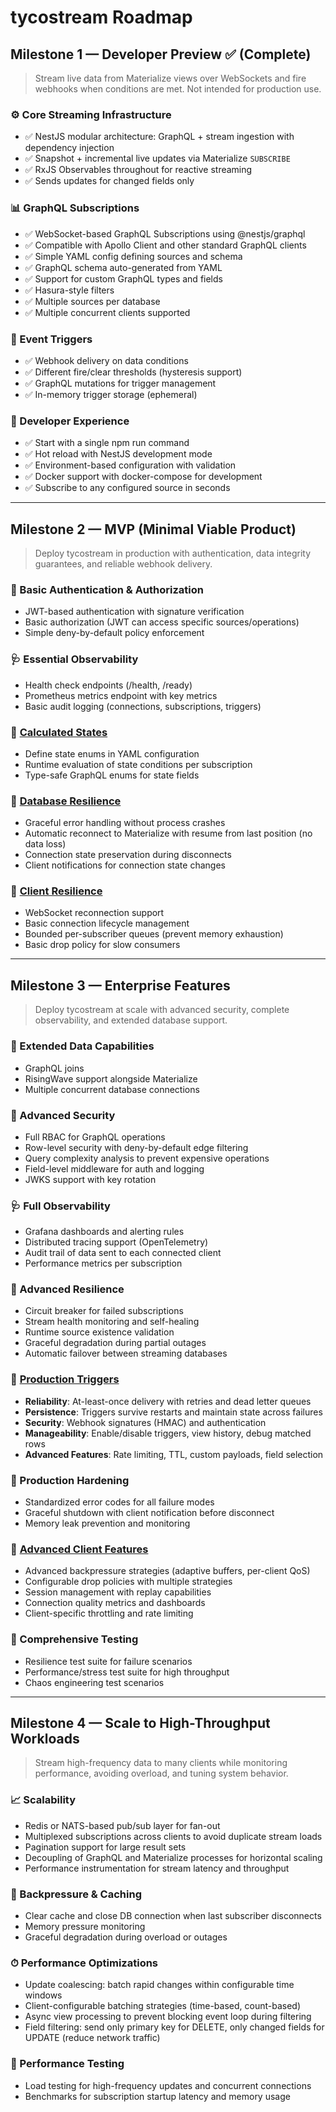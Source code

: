 # tycostream Roadmap

## **Milestone 1 — Developer Preview** ✅ (Complete)

> Stream live data from Materialize views over WebSockets and fire webhooks when conditions are met. Not intended for production use. 

### ⚙️ Core Streaming Infrastructure

- ✅ NestJS modular architecture: GraphQL + stream ingestion with dependency injection
- ✅ Snapshot + incremental live updates via Materialize `SUBSCRIBE`
- ✅ RxJS Observables throughout for reactive streaming
- ✅ Sends updates for changed fields only

### 📊 GraphQL Subscriptions

- ✅ WebSocket-based GraphQL Subscriptions using @nestjs/graphql
- ✅ Compatible with Apollo Client and other standard GraphQL clients
- ✅ Simple YAML config defining sources and schema
- ✅ GraphQL schema auto-generated from YAML
- ✅ Support for custom GraphQL types and fields
- ✅ Hasura-style filters
- ✅ Multiple sources per database
- ✅ Multiple concurrent clients supported

### 🔔 Event Triggers

- ✅ Webhook delivery on data conditions
- ✅ Different fire/clear thresholds (hysteresis support)
- ✅ GraphQL mutations for trigger management
- ✅ In-memory trigger storage (ephemeral)

### 🚀 Developer Experience

- ✅ Start with a single npm run command
- ✅ Hot reload with NestJS development mode
- ✅ Environment-based configuration with validation
- ✅ Docker support with docker-compose for development
- ✅ Subscribe to any configured source in seconds

---

## **Milestone 2 — MVP (Minimal Viable Product)**

> Deploy tycostream in production with authentication, data integrity guarantees, and reliable webhook delivery.

### 🔐 Basic Authentication & Authorization

- JWT-based authentication with signature verification
- Basic authorization (JWT can access specific sources/operations)
- Simple deny-by-default policy enforcement

### 🩺 Essential Observability

- Health check endpoints (/health, /ready)
- Prometheus metrics endpoint with key metrics
- Basic audit logging (connections, subscriptions, triggers)

### 🧮 [Calculated States](./features/calculated_states.md)

- Define state enums in YAML configuration
- Runtime evaluation of state conditions per subscription
- Type-safe GraphQL enums for state fields

### 🧠 [Database Resilience](./features/database_reconnection.md)

- Graceful error handling without process crashes
- Automatic reconnect to Materialize with resume from last position (no data loss)
- Connection state preservation during disconnects
- Client notifications for connection state changes

### 🔌 [Client Resilience](./features/client_reconnection.md)

- WebSocket reconnection support
- Basic connection lifecycle management
- Bounded per-subscriber queues (prevent memory exhaustion)
- Basic drop policy for slow consumers

---

## **Milestone 3 — Enterprise Features**

> Deploy tycostream at scale with advanced security, complete observability, and extended database support.

### 🔗 Extended Data Capabilities

- GraphQL joins
- RisingWave support alongside Materialize
- Multiple concurrent database connections

### 🔐 Advanced Security

- Full RBAC for GraphQL operations
- Row-level security with deny-by-default edge filtering
- Query complexity analysis to prevent expensive operations
- Field-level middleware for auth and logging
- JWKS support with key rotation

### 🩺 Full Observability

- Grafana dashboards and alerting rules
- Distributed tracing support (OpenTelemetry)
- Audit trail of data sent to each connected client
- Performance metrics per subscription

### 🔄 Advanced Resilience

- Circuit breaker for failed subscriptions
- Stream health monitoring and self-healing
- Runtime source existence validation
- Graceful degradation during partial outages
- Automatic failover between streaming databases

### 🔔 [Production Triggers](./features/production_triggers.md)

- **Reliability**: At-least-once delivery with retries and dead letter queues
- **Persistence**: Triggers survive restarts and maintain state across failures
- **Security**: Webhook signatures (HMAC) and authentication
- **Manageability**: Enable/disable triggers, view history, debug matched rows
- **Advanced Features**: Rate limiting, TTL, custom payloads, field selection

### 🧠 Production Hardening

- Standardized error codes for all failure modes
- Graceful shutdown with client notification before disconnect
- Memory leak prevention and monitoring

### 🔄 [Advanced Client Features](./features/client_reconnection.md#enterprise-features-future)

- Advanced backpressure strategies (adaptive buffers, per-client QoS)
- Configurable drop policies with multiple strategies
- Session management with replay capabilities
- Connection quality metrics and dashboards
- Client-specific throttling and rate limiting

### 🧪 Comprehensive Testing

- Resilience test suite for failure scenarios
- Performance/stress test suite for high throughput
- Chaos engineering test scenarios

---

## **Milestone 4 — Scale to High-Throughput Workloads**

> Stream high-frequency data to many clients while monitoring performance, avoiding overload, and tuning system behavior.

### 📈 Scalability

- Redis or NATS-based pub/sub layer for fan-out
- Multiplexed subscriptions across clients to avoid duplicate stream loads
- Pagination support for large result sets
- Decoupling of GraphQL and Materialize processes for horizontal scaling
- Performance instrumentation for stream latency and throughput

### 🧹 Backpressure & Caching

- Clear cache and close DB connection when last subscriber disconnects
- Memory pressure monitoring
- Graceful degradation during overload or outages

### ⏱ Performance Optimizations

- Update coalescing: batch rapid changes within configurable time windows
- Client-configurable batching strategies (time-based, count-based)
- Async view processing to prevent blocking event loop during filtering
- Field filtering: send only primary key for DELETE, only changed fields for UPDATE (reduce network traffic)

### 🧪 Performance Testing

- Load testing for high-frequency updates and concurrent connections
- Benchmarks for subscription startup latency and memory usage